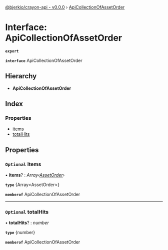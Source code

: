 [@bjerkio/crayon-api - v0.0.0](../README.md) › [ApiCollectionOfAssetOrder](apicollectionofassetorder.md)

# Interface: ApiCollectionOfAssetOrder

**`export`** 

**`interface`** ApiCollectionOfAssetOrder

## Hierarchy

* **ApiCollectionOfAssetOrder**

## Index

### Properties

* [items](apicollectionofassetorder.md#optional-items)
* [totalHits](apicollectionofassetorder.md#optional-totalhits)

## Properties

### `Optional` items

• **items**? : *Array‹[AssetOrder](assetorder.md)›*

**`type`** {Array&lt;AssetOrder&gt;}

**`memberof`** ApiCollectionOfAssetOrder

___

### `Optional` totalHits

• **totalHits**? : *number*

**`type`** {number}

**`memberof`** ApiCollectionOfAssetOrder
